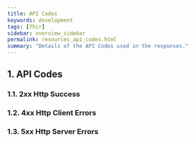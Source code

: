 ```yaml
---
title: API Codes
keywords: development
tags: [fhir]
sidebar: overview_sidebar
permalink: resources_api_codes.html
summary: "Details of the API Codes used in the responses."
---
```


## 1. API Codes ##

### 1.1. 2xx Http Success ###

### 1.2. 4xx Http Client Errors ###

### 1.3. 5xx Http Server Errors ###

